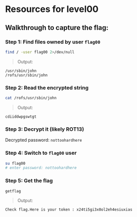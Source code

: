 # Resources for level00

## Walkthrough to capture the flag:

### Step 1: Find files owned by user `flag00`
```bash
find / -user flag00 2>/dev/null
```
> Output:
```
/usr/sbin/john
/rofs/usr/sbin/john
```

### Step 2: Read the encrypted string
```bash
cat /rofs/usr/sbin/john
```
> Output:
```
cdiiddwpgswtgt
```
 
### Step 3: Decrypt it (likely ROT13)
Decrypted password: `nottoohardhere`

### Step 4: Switch to `flag00` user
```bash
su flag00
# enter password: nottoohardhere
```
### Step 5: Get the flag
```bash
getflag
```
> Output:
```
Check flag.Here is your token : x24ti5gi3x0ol2eh4esiuxias
```

